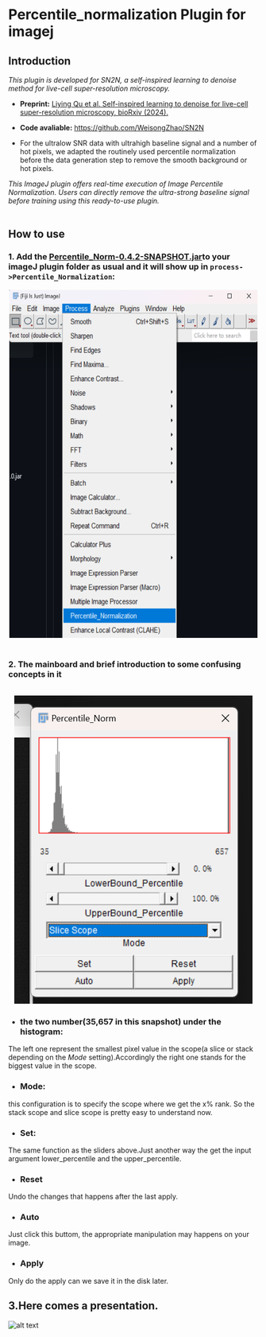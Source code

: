 # Percentile_normalization Plugin for imagej


## Introduction

*This plugin is developed for SN2N, a self-inspired learning to denoise method for live-cell super-resolution microscopy.*

- **Preprint:** [Liying Qu et al. Self-inspired learning to denoise for live-cell super-resolution microscopy, bioRxiv (2024).](https://doi.org/10.1101/2024.01.23.576521)

- **Code avaliable:** https://github.com/WeisongZhao/SN2N
- For the ultralow SNR data with ultrahigh baseline signal and a number of hot pixels, we adapted the routinely used percentile normalization before the data generation step to remove the smooth background or hot pixels. 

*This ImageJ plugin offers real-time execution of Image Percentile Normalization. Users can directly remove the ultra-strong baseline signal before training using this ready-to-use plugin.*<br><br>

## How to use

### 1. Add the [Percentile_Norm-0.4.2-SNAPSHOT.jar](target/Percentile_Norm-0.4.2-SNAPSHOT.jar)to your imageJ plugin folder as usual and it will show up in `process->Percentile_Normalization`:
<div align="center">

<img src="./imgs/image-1.png" height="700" width="500" >
 </div>
<!-- ![alt text](./imgs/image-1.png#pic_center) -->
<br>

### 2. The mainboard and brief introduction to some confusing concepts in it
<br>
<div align="center">
<!-- ![alt text](./imgs/UI.png) -->
 <img src="./imgs/UI.png">
</div>

* ### the two number(35,657 in this snapshot) under the histogram:
The left one represent the smallest pixel value in the scope(a slice or stack depending on the *Mode* setting).Accordingly the right one stands for the biggest value in the scope.
* ### Mode:     
this configuration is to specify the scope where we get the x% rank. So the stack scope and slice scope is pretty easy to understand now.
+ ### Set: 
The same function as the sliders above.Just another way the get the input argument lower_percentile and the upper_percentile.
* ### Reset
Undo the changes that happens after the last apply.
* ### Auto
Just click this buttom, the appropriate manipulation may happens on your image. 
* ### Apply
Only do the apply can we save it in the disk later.
<br>
## 3.Here comes a presentation.
![alt text](./imgs/Video_2024-04-20_230501.gif)
